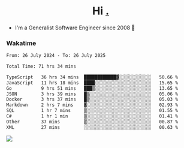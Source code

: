 <h1 align="center">Hi <a href="https://www.hackerrank.com/erasmosaraujo">.</a></h1>
 
- I'm a Generalist Software Engineer  since 2008 🚀
<!--  
<p align="left">
  <a href="https://github.com/erasmosoares/github-readme-stats">
    <img
      align="center"
      src="https://github-readme-stats.vercel.app/api/top-langs/?username=erasmosoares&theme=radical&layout=compact"
    />
  </a>
  <a href="https://github.com/erasmosoares/github-readme-stats">
    [![Harlok's WakaTime stats](https://github-readme-stats.vercel.app/api/wakatime?username=ffflabs)](https://github.com/anuraghazra/github-readme-stats)
  </a>
</p>

<!--
 ### Repo 
 
<p align="left">
 <a href="https://github.com/erasmosoares/github-readme-stats">
    <img
      align="center"
      height="165"
      src="https://github-readme-stats.vercel.app/api/pin?username=erasmosoares&repo=sample-node&title_color=fff&icon_color=f9f9f9&text_color=9f9f9f&bg_color=151515"
    />
  </a>
  <a href="https://github.com/erasmosoares/github-readme-stats">
    <img
      align="center"
      height="165"
      src="https://github-readme-stats.vercel.app/api/pin?username=erasmosoares&repo=sample-node&title_color=fff&icon_color=f9f9f9&text_color=9f9f9f&bg_color=151515"
    />
  </a>
</p>
-->

 ### Wakatime 

<!--START_SECTION:waka-->

```txt
From: 26 July 2024 - To: 26 July 2025

Total Time: 71 hrs 34 mins

TypeScript   36 hrs 34 mins  ████████████▓░░░░░░░░░░░░   50.66 %
JavaScript   11 hrs 18 mins  ████░░░░░░░░░░░░░░░░░░░░░   15.65 %
Go           9 hrs 51 mins   ███▒░░░░░░░░░░░░░░░░░░░░░   13.65 %
JSON         3 hrs 39 mins   █▒░░░░░░░░░░░░░░░░░░░░░░░   05.06 %
Docker       3 hrs 37 mins   █▒░░░░░░░░░░░░░░░░░░░░░░░   05.03 %
Markdown     2 hrs 7 mins    ▓░░░░░░░░░░░░░░░░░░░░░░░░   02.93 %
SQL          1 hr 7 mins     ▒░░░░░░░░░░░░░░░░░░░░░░░░   01.55 %
C#           1 hr 1 min      ▒░░░░░░░░░░░░░░░░░░░░░░░░   01.41 %
Other        37 mins         ▒░░░░░░░░░░░░░░░░░░░░░░░░   00.87 %
XML          27 mins         ░░░░░░░░░░░░░░░░░░░░░░░░░   00.63 %
```

<!--END_SECTION:waka-->

![](https://komarev.com/ghpvc/?username=erasmosoares&color=brightgreen)
